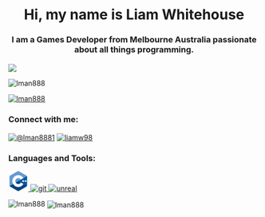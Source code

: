 <h1 align="center">Hi, my name is Liam Whitehouse</h1>
<h3 align="center">I am a Games Developer from Melbourne Australia passionate about all things programming.</h3>
<img align="center" src="https://visitor-badge.laobi.icu/badge?page_id=lman888.lman888.visitor-badge.issue.1" />

<p align="left"> <img src="https://komarev.com/ghpvc/?username=lman888&label=Profile%20views&color=0e75b6&style=flat" alt="lman888" /> </p>

<p align="left"> <a href="https://github.com/ryo-ma/github-profile-trophy"><img src="https://github-profile-trophy.vercel.app/?username=lman888" alt="lman888" /></a> </p>

<h3 align="left">Connect with me:</h3>
<p align="left">
<a href="https://twitter.com/@lman8881" target="blank"><img align="center" src="https://raw.githubusercontent.com/rahuldkjain/github-profile-readme-generator/master/src/images/icons/Social/twitter.svg" alt="@lman8881" height="30" width="40" /></a>
<a href="https://linkedin.com/in/liamw98" target="blank"><img align="center" src="https://raw.githubusercontent.com/rahuldkjain/github-profile-readme-generator/master/src/images/icons/Social/linked-in-alt.svg" alt="liamw98" height="30" width="40" /></a>
</p>

<h3 align="left">Languages and Tools:</h3>
<p align="left"> <a href="https://www.w3schools.com/cpp/" target="_blank" rel="noreferrer"> <img src="https://raw.githubusercontent.com/devicons/devicon/master/icons/cplusplus/cplusplus-original.svg" alt="cplusplus" width="40" height="40"/> </a> <a href="https://git-scm.com/" target="_blank" rel="noreferrer"> <img src="https://www.vectorlogo.zone/logos/git-scm/git-scm-icon.svg" alt="git" width="40" height="40"/> </a> <a href="https://unrealengine.com/" target="_blank" rel="noreferrer"> <img src="https://raw.githubusercontent.com/kenangundogan/fontisto/036b7eca71aab1bef8e6a0518f7329f13ed62f6b/icons/svg/brand/unreal-engine.svg" alt="unreal" width="40" height="40"/> </a> </p>

<p><img align="left" src="https://github-readme-stats.vercel.app/api/top-langs?username=lman888&show_icons=true&locale=en&layout=compact" alt="lman888" /></p>

<p>&nbsp;<img align="center" src="https://github-readme-stats.vercel.app/api?username=lman888&show_icons=true&locale=en" alt="lman888" /></p>

